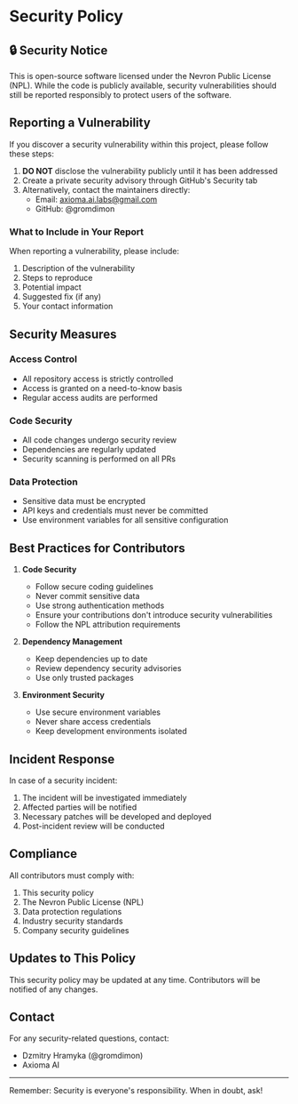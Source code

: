# Security Policy

## 🔒 Security Notice

This is open-source software licensed under the Nevron Public License (NPL). While the code is publicly available, security vulnerabilities should still be reported responsibly to protect users of the software.

## Reporting a Vulnerability

If you discover a security vulnerability within this project, please follow these steps:

1. **DO NOT** disclose the vulnerability publicly until it has been addressed
2. Create a private security advisory through GitHub's Security tab
3. Alternatively, contact the maintainers directly:
   - Email: axioma.ai.labs@gmail.com
   - GitHub: @gromdimon

### What to Include in Your Report

When reporting a vulnerability, please include:

1. Description of the vulnerability
2. Steps to reproduce
3. Potential impact
4. Suggested fix (if any)
5. Your contact information

## Security Measures

### Access Control
- All repository access is strictly controlled
- Access is granted on a need-to-know basis
- Regular access audits are performed

### Code Security
- All code changes undergo security review
- Dependencies are regularly updated
- Security scanning is performed on all PRs

### Data Protection
- Sensitive data must be encrypted
- API keys and credentials must never be committed
- Use environment variables for all sensitive configuration

## Best Practices for Contributors

1. **Code Security**
   - Follow secure coding guidelines
   - Never commit sensitive data
   - Use strong authentication methods
   - Ensure your contributions don't introduce security vulnerabilities
   - Follow the NPL attribution requirements

2. **Dependency Management**
   - Keep dependencies up to date
   - Review dependency security advisories
   - Use only trusted packages

3. **Environment Security**
   - Use secure environment variables
   - Never share access credentials
   - Keep development environments isolated

## Incident Response

In case of a security incident:

1. The incident will be investigated immediately
2. Affected parties will be notified
3. Necessary patches will be developed and deployed
4. Post-incident review will be conducted

## Compliance

All contributors must comply with:

1. This security policy
2. The Nevron Public License (NPL)
3. Data protection regulations
4. Industry security standards
5. Company security guidelines

## Updates to This Policy

This security policy may be updated at any time. Contributors will be notified of any changes.

## Contact

For any security-related questions, contact:
- Dzmitry Hramyka (@gromdimon)
- Axioma AI

---

Remember: Security is everyone's responsibility. When in doubt, ask! 